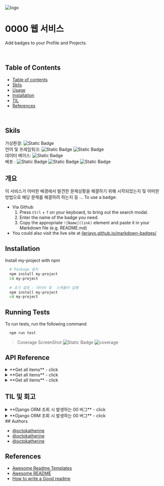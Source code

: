 ![logo](https://static.wanted.co.kr/images/events/3178/58ac3248.jpg)

# 0000 웹 서비스
Add badges to your Profile and Projects.

<br/>

## Table of Contents
- [Table of contents](#table-of-contents)
- [Skils](#skils)
- [Usage](#usage)
- [Installation](#Installation)
- [TIL](#til)
- [References](#references)

<br/>

## Skils
가상환경: ![Static Badge](https://img.shields.io/badge/Conda-green)<br/>언어 및 프레임워크: ![Static Badge](https://img.shields.io/badge/Python-3.10-blue) ![Static Badge](https://img.shields.io/badge/Django-REST-red)<br/>
데이터 베이스: ![Static Badge](https://img.shields.io/badge/Postgresql-9.2.4-blue) <br/>
배포 : ![Static Badge](https://img.shields.io/badge/Docker-039BC6) ![Static Badge](https://img.shields.io/badge/AWS-EC2-orange) ![Static Badge](https://img.shields.io/badge/Github-Actions-black) 



## 개요
이 서비스가 어떠한 배경에서 발견한 문제상황을 해결하기 위해 시작되었는지 및 어떠한 방법으로 해당 문제를 해결하려 하는지 등 ... To use a badge:
- Via Github
    1. Press `Ctrl` + `f` on your keyboard, to bring out the search modal.
    1. Enter the name of the badge you need.
    1. Copy the appropriate `![Name](link)` element and paste it in your Markdown file (e.g. README.md)
- You could also visit the live site at [ileriayo.github.io/markdown-badges/](https://ileriayo.github.io/markdown-badges/)


## Installation

Install my-project with npm

```bash
  # Package 설치
  npm install my-project
  cd my-project
  
  # 초기 설정 : 데이터 및  스케쥴러 실행
  npm install my-project
  cd my-project
```
    
    
## Running Tests

To run tests, run the following command

```bash
  npm run test
```

> Coverage ScreenShot ![Static Badge](https://img.shields.io/badge/Test_Passed-20/20-green)
![coverage](https://user-images.githubusercontent.com/48683566/56673924-0b84ae00-66b1-11e9-93ac-fb76ff96a5a0.png)


## API Reference

<details>
<summary>**Get all items** - click</summary>

#### Request
```http
  GET /api/items
```

| Parameter | Type     | Description                |
| :-------- | :------- | :------------------------- |
| `api_key` | `string` | **Required**. Your API key |

#### Response
```http
    HTTP/1.1 200
    Content-Type: application/json

    [{
        "id": 10,
        "name": "shirt",
        "color": "red",
        "price": "$23"
    },...
    ]
```
</details>
<details>
<summary>**Get all items** - click</summary>

#### Request
```http
  GET /api/items
```

| Parameter | Type     | Description                |
| :-------- | :------- | :------------------------- |
| `api_key` | `string` | **Required**. Your API key |

#### Response
```http
    HTTP/1.1 200
    Content-Type: application/json

    [{
        "id": 10,
        "name": "shirt",
        "color": "red",
        "price": "$23"
    },...
    ]
```
</details>
<details>
<summary>**Get all items** - click</summary>

#### Request
```http
  GET /api/items
```

| Parameter | Type     | Description                |
| :-------- | :------- | :------------------------- |
| `api_key` | `string` | **Required**. Your API key |

#### Response
```http
    HTTP/1.1 200
    Content-Type: application/json

    [{
        "id": 10,
        "name": "shirt",
        "color": "red",
        "price": "$23"
    },...
    ]
```
</details>
    
## TIL 및 회고

<details>
<summary>**Django ORM 조회 시 발생하는 00 버그** - click</summary>


- 의존성 문제
    1. Press `Ctrl` + `f` on your keyboard, to bring out the search modal.
    2. Enter the name of the badge you need.
    3. Copy the appropriate `![Name](link)` element and paste it in your Markdown file (e.g. README.md)
- 00가 00 하는 문제

</details>
<details>
<summary>**Django ORM 조회 시 발생하는 00 버그** - click</summary>


- 의존성 문제
    1. Press `Ctrl` + `f` on your keyboard, to bring out the search modal.
    2. Enter the name of the badge you need.
    3. Copy the appropriate `![Name](link)` element and paste it in your Markdown file (e.g. README.md)
- 00가 00 하는 문제

</details>
## Authors

- [@octokatherine](https://www.github.com/octokatherine)
- [@octokatherine](https://www.github.com/octokatherine)
- [@octokatherine](https://www.github.com/octokatherine)



## References

 - [Awesome Readme Templates](https://awesomeopensource.com/project/elangosundar/awesome-README-templates)
 - [Awesome README](https://github.com/matiassingers/awesome-readme)
 - [How to write a Good readme](https://bulldogjob.com/news/449-how-to-write-a-good-readme-for-your-github-project)



